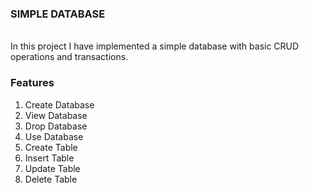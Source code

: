 ### SIMPLE DATABASE

<br />
In this project I have implemented a simple database with basic CRUD operations and transactions.

### Features

<ol>
  <li>
   Create Database
  </li>
<li>
View Database
</li>
<li>
Drop Database
</li>
<li>
Use Database
  </li>
<li>
  Create Table
  </li>
  <li>
  Insert Table
  </li>
   <li>
  Update Table
  </li>
  <li>
   Delete Table
  </li>
</ol>
